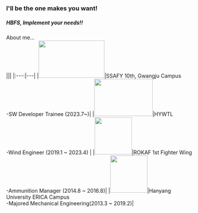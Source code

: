 ### I'll be the one makes you want!  
##### HBFS, Implement your needs!!  
  
About me...  
|||
|:---:|---|
|<img src="https://img.kr.news.samsung.com/kr/wp-content/uploads/2021/01/%E2%98%85ssafy_logo.jpg" height="100px" width="177px">|SSAFY 10th, Gwangju Campus</br>-SW Developer Trainee (2023.7~)|
|<img src="https://res.cloudinary.com/linkareer/image/fetch/f_auto,q_50/https://api.linkareer.com/attachments/233699" height="100px" width="157px">|HYWTL</br>-Wind Engineer (2019.1 ~ 2023.4)  |
|<img src="https://i.namu.wiki/i/XCo1o-YUxTiTMwxgj3Sd9JWm7do15EJHFvI3OTmgU2alfhe-WKgdfEb2kN_JEMSeSsux_uPSSJRPtrUn4QgHXYKT351rmbJbKvkbAnYMSxnGTyIlvQK0gYRN-Yify6LuHaqO-SlmwRvEVOoG08kojw.webp" height="100px" width="100px">|ROKAF 1st Fighter Wing</br> -Ammunition Manager (2014.8 ~ 2016.8)|
|<img src="https://www.hanyang.ac.kr/html-repositories/images/custom/introduction/img_hy0104_02_0102.png" height="100px" width="100px">|Hanyang University ERICA Campus</br> -Majored Mechanical Engineering(2013.3 ~ 2019.2)|

<!--
</br><img src="https://img.kr.news.samsung.com/kr/wp-content/uploads/2021/01/%E2%98%85ssafy_logo.jpg" height="100px" width="177px">  
SSAFY 10th, Gwamgju Campus  
-SW Developer Trainee (2023.7~)  
</br>  

</br><img src="https://res.cloudinary.com/linkareer/image/fetch/f_auto,q_50/https://api.linkareer.com/attachments/233699" height="100px" width="157px">  
HYWTL  
-Wind Engineer (2019.1 ~ 2023.4)  
</br>  

</br><img src="https://i.namu.wiki/i/7oiIYDBMw6IPNtETDlFgoWWY0y30zgQtbC075pwWnDWdojWxkp2Xnpyg2jjAXVHGwMN4jZ4izyd3jP0ylBe33w.webp" height="100px" width="100px"> 
 
ROKAF 1st Fighter Wing  
-Annunition Manager (2014.8 ~ 2016.8)
</br>  

</br><img src="https://www.hanyang.ac.kr/html-repositories/images/custom/introduction/img_hy0104_02_0102.png" height="100px" width="100px">  
Hanyang University ERICA Campus  
-Majored Mechanical Engineering(2013.3 ~ 2019.2)
</br>  
-->

